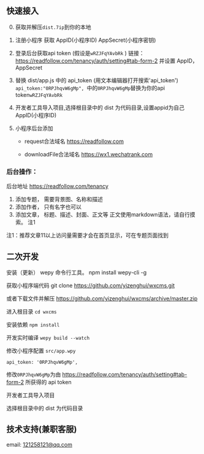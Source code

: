 ## 快速接入

0. 获取并解压`dist.7ip`到你的本地

1. 注册小程序 获取 AppID(小程序ID)  AppSecret(小程序密钥)

2. 登录后台获取api token (假设是`wRZJFqYAvbRk` ) 链接： https://readfollow.com/tenancy/auth/setting#tab-form-2  并设置 AppID，AppSecret

3. 替换 dist/app.js 中的 api_token (用文本编辑器打开搜索'api\_token') `api_token:"0RPJhqvW6gMp", `中的`0RPJhqvW6gMp`替换为你的api token`wRZJFqYAvbRk`

4. 开发者工具导入项目,选择根目录中的 dist 为代码目录,设置appid为自己 AppID(小程序ID) 

5. 小程序后台添加

	*	request合法域名 https://readfollow.com

	*	downloadFile合法域名 https://wx1.wechatrank.com



### 后台操作：
后台地址 https://readfollow.com/tenancy

1. 添加专题， 需要背景图、名称和描述
2. 添加作者， 只有名字也可以
3. 添加文章， 标题、描述、封面、正文等 正文使用markdown语法，请自行摸索。 注1



注1：推荐文章11以上访问量需要才会在首页显示，可在专题页面找到




## 二次开发

安装（更新） wepy 命令行工具。
	npm install wepy-cli -g
	
获取小程序端代码
	git clone  https://github.com/yizenghui/wxcms.git

或者下载文件并解压 https://github.com/yizenghui/wxcms/archive/master.zip

进入根目录	`cd wxcms`

安装依赖 `npm install`

开发实时编译 `wepy build --watch`

修改小程序配置 `src/app.wpy`

`api_token: '0RPJhqvW6gMp',`


修改`0RPJhqvW6gMp`为由 https://readfollow.com/tenancy/auth/setting#tab-form-2 所获得的 api token


开发者工具导入项目

选择根目录中的 dist 为代码目录


## 技术支持(兼职客服)
email: 121258121@qq.com